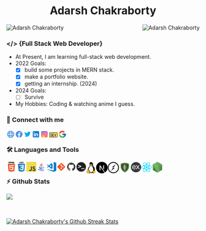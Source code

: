 <h1 align="center"> Adarsh Chakraborty</h1>
<p align="center" float="left">
<img align="left" src="https://komarev.com/ghpvc/?username=adarsh-chakraborty&label=Profile%20views&color=009127" alt="Adarsh Chakraborty"/>
<img align="right" src="https://img.shields.io/github/followers/adarsh-chakraborty?color=009127&label=Followers" alt="Adarsh Chakraborty" /> 
</p>

&nbsp;

### &#x0003C;&#x0002F;&#x0003E; {Full Stack Web Developer}
- At Present, I am learning full-stack web development. <br>
- 2022 Goals: <br/>
   - [x] build some projects in MERN stack.
   - [x] make a portfolio website.
   - [x] getting an internship. (2024)

- 2024 Goals:
   - [ ] Survive
  
- My Hobbies: Coding & watching anime I guess.

### 🔗 Connect with me

[<img align="left"  width="22px" src="https://github.com/adarsh-chakraborty/adarsh-chakraborty/blob/main/assets/socials/web.png" />][website]
[<img align="left"  width="22px" src="https://github.com/adarsh-chakraborty/adarsh-chakraborty/blob/main/assets/socials/facebook.png" />][facebook]
[<img align="left" width="22px" src="https://github.com/adarsh-chakraborty/adarsh-chakraborty/blob/main/assets/socials/twitter.png" />][twitter]
[<img align="left"  width="22px" src="https://github.com/adarsh-chakraborty/adarsh-chakraborty/blob/main/assets/socials/linkedin.png" />][linkedin]
[<img align="left"  width="22px" src="https://github.com/adarsh-chakraborty/adarsh-chakraborty/blob/main/assets/socials/instagram.png" />][instagram]
[<img align="left"  width="25px" src="https://github.com/adarsh-chakraborty/adarsh-chakraborty/blob/main/assets/socials/dev.svg" />][dev]
[<img align="left"  width="22px" src="https://github.com/adarsh-chakraborty/adarsh-chakraborty/blob/main/assets/socials/google.svg" />][google]

<br/>

### 🛠️ Languages and Tools

<p>
<a href="https://www.w3schools.com/html/"><img align="left" alt="HTML5" width="26px" src="https://github.com/adarsh-chakraborty/adarsh-chakraborty/blob/main/assets/skills/html.png" /></a>

<a href="https://www.w3schools.com/css/"><img align="left" alt="CSS3" width="26px" src="https://github.com/adarsh-chakraborty/adarsh-chakraborty/blob/main/assets/skills/css.png" /></a>

<a href="https://www.javascript.com/"><img align="left" alt="Javascript" width="26px" src="https://github.com/adarsh-chakraborty/adarsh-chakraborty/blob/main/assets/skills/javascript.png"></a>

<a href="https://www.java.com/en/"><img align="left" alt="java" width="26px" src="https://github.com/adarsh-chakraborty/adarsh-chakraborty/blob/main/assets/skills/java.png" /></a>

<a href="https://code.visualstudio.com/"><img align="left" alt="Visual Studio Code" width="26px" src="https://github.com/adarsh-chakraborty/adarsh-chakraborty/blob/main/assets/skills/vscode.png" /></a>

<a href="https://git-scm.com/"><img align="left" alt="Git" width="26px" src="https://github.com/adarsh-chakraborty/adarsh-chakraborty/blob/main/assets/skills/git.png" /></a>

<a href="https://github.com/adarsh-chakraborty"><img align="left" alt="GitHub" width="26px" src="https://github.com/adarsh-chakraborty/adarsh-chakraborty/blob/main/assets/skills/github.png" /></a>

<a href="https://ubuntu.com/tutorials/command-line-for-beginners"><img align="left" alt="Terminal" width="26px" src="https://github.com/adarsh-chakraborty/adarsh-chakraborty/blob/main/assets/skills/terminal.png" /></a>

<a href="https://www.linux.org/"><img align="left" alt="Linux" width="26px" src="https://github.com/adarsh-chakraborty/adarsh-chakraborty/blob/main/assets/skills/penguin.png"></a>
<a href="https://nextjs.org/"><img align="left" alt="Next JS" width="30px" src="https://github.com/adarsh-chakraborty/adarsh-chakraborty/blob/main/assets/skills/nextjs.png" /></a>
<a href="https://socket.io/"><img align="left" alt="Socket IO" width="30px" src="https://github.com/adarsh-chakraborty/adarsh-chakraborty/blob/main/assets/skills/Socket-io.svg"></a>
<a href="https://www.mongodb.com/"><img align="left" alt="MongoDB" width="30px" src="https://github.com/adarsh-chakraborty/adarsh-chakraborty/blob/main/assets/skills/mongodb.svg"></a>
<a href="https://expressjs.com/"><img align="left" alt="Express" width="28px" src="https://github.com/adarsh-chakraborty/adarsh-chakraborty/blob/main/assets/skills/expressjs.png"></a>
<a href="https://reactjs.org/"><img align="left" alt="React" width="28px" src="https://github.com/adarsh-chakraborty/adarsh-chakraborty/blob/main/assets/skills/reactjs.svg"></a>
<a href="https://nodejs.org/en/"><img align="left" alt="NodeJS" width="28px" src="https://github.com/adarsh-chakraborty/adarsh-chakraborty/blob/main/assets/skills/nodejs.png"></a></p>

<br/>

### ⚡ Github Stats
<a href="https://github.com/adarsh-chakraborty?tab=repositories">
<img src="https://github-readme-stats.vercel.app/api?username=adarsh-chakraborty&layout=compact&show_icons=true&title_color=00FFA5&bg_color=0D1117&icon_color=00FFA5&text_color=F8F7F9&hide_border=1&count_private=true"/>
</a>

&nbsp;

<a href="https://github.com/adarsh-chakraborty?tab=repositories">
<img alt="Adarsh Chakraborty's Github Streak Stats" src="http://github-readme-streak-stats.herokuapp.com/?user=adarsh-chakraborty&theme=green_nur&fire=00FFA5" />
</a>

  
[website]: https://adarsh-chakraborty.web.app
[facebook]: https://www.facebook.com/adarshwastaken/
[twitter]: https://twitter.com/adarshgq
[instagram]: https://instagram.com/adarshchakraborty
[linkedin]: https://linkedin.com/in/adarsh-chakraborty
[google]: https://www.google.com/search?q=Adarsh+Chakraborty&stick=H4sIAAAAAAAAAOOwesRoyi3w8sc9YSmdSWtOXmNU4-IJSC0qzs8LTk0sSs4QEuNic80rySypFOKR4uLiyEoPj_QJM_bhWcQq5JiSWFScoeCckZhdlJiUX1RSCQCCC8p1TwAAAA&sa=X&ved=2ahUKEwjTiLrKgqvzAhXEmeYKHYypAvgQnJoFegQIHRAG
[dev]: https://dev.to/adarshchakraborty
